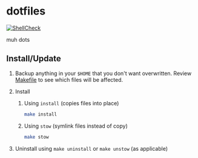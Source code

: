 dotfiles
========

[![ShellCheck](https://github.com/markcaudill/dotfiles/actions/workflows/shellcheck.yml/badge.svg?branch=main)](https://github.com/markcaudill/dotfiles/actions/workflows/shellcheck.yml)

muh dots

Install/Update
--------------

1. Backup anything in your `$HOME` that you don't want overwritten. Review
   [Makefile](Makefile) to see which files will be affected.

2. Install

	1. Using `install` (copies files into place)

		```bash
		make install
		```

	2. Using `stow` (symlink files instead of copy)

		```bash
		make stow
		```

3. Uninstall using `make uninstall` or `make unstow` (as applicable)
